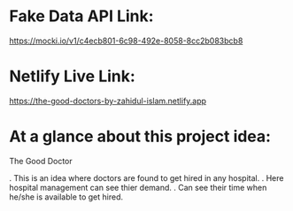 # Fake Data API Link:  

https://mocki.io/v1/c4ecb801-6c98-492e-8058-8cc2b083bcb8

# Netlify Live Link: 

https://the-good-doctors-by-zahidul-islam.netlify.app


# At a glance about this project idea: 

The Good Doctor 

. This is an idea where doctors are found to get hired in any hospital.
. Here hospital management can see thier demand. 
. Can see their time when he/she is available to get hired.
